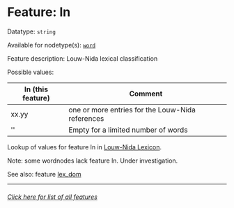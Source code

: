 # Feature: ln

Datatype: `string`

Available for nodetype(s): [`word`](wordnodefeatures.md)

Feature description: Louw-Nida lexical classification 

Possible values:

ln (this feature) | Comment
--- | --- 
xx.yy  | one or more entries for the Louw-Nida references
'' | Empty for a limited number of words

Lookup of values for feature ln in [Louw-Nida Lexicon](https://www.laparola.net/greco/louwnida.php).

Note: some wordnodes lack feature ln. Under investigation.

See also: feature [lex_dom](lex_dom.md)

---
###### [Click here for list of all features](home.md)
